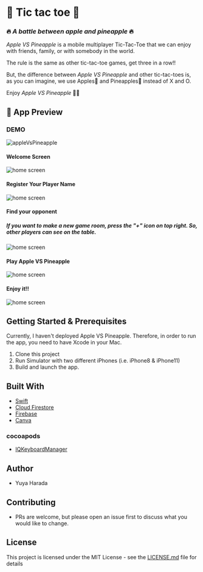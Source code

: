 # 🍎 Tic tac toe 🍍    
### 🔥 *A battle between apple and pineapple* 🔥


*Apple VS Pineapple* is a mobile multiplayer Tic-Tac-Toe that we can enjoy with friends, family, or with somebody in the world. 

The rule is the same as other tic-tac-toe games, get three in a row!! 

But, the difference between *Apple VS Pineapple* and other tic-tac-toes is, as you can imagine, we use Apples🍎 and Pineapples🍍 instead of X and O. 

Enjoy *Apple VS Pineapple* 🎉🎉


## 👀 App Preview

### DEMO
![appleVsPineapple](https://user-images.githubusercontent.com/54800510/91013057-142d2180-e622-11ea-99a0-448a09d3cb83.gif)


#### Welcome Screen

![home screen](https://i.ibb.co/qRnHfpv/Screen-Shot-2020-08-19-at-20-53-38.png)

#### Register Your Player Name

![home screen](https://i.ibb.co/Jk8nh7q/Screen-Shot-2020-08-19-at-20-56-57.png)



#### Find your opponent
##### If you want to make a new game room, press the "+" icon on top right. So, other players can see on the table.

![home screen](https://i.ibb.co/TKjJnCC/Screen-Shot-2020-08-19-at-20-57-11.png)


#### Play Apple VS Pineapple
![home screen](https://i.ibb.co/LJ4Xrj6/Screen-Shot-2020-08-19-at-20-59-04.png)


#### Enjoy it!!
![home screen](https://i.ibb.co/Qd959dR/Screen-Shot-2020-08-19-at-20-58-23.png)



## Getting Started & Prerequisites

Currently, I haven't deployed Apple VS Pineapple. Therefore, in order to run the app, you need to have Xcode in your Mac. 

1. Clone this project
2. Run Simulator with two different iPhones (i.e. iPhone8 & iPhone11)
3. Build and launch the app. 



## Built With

- [Swift](https://developer.apple.com/swift/)
- [Cloud Firestore](https://cloud.google.com/firestore)
- [Firebase](https://firebase.google.com/)
- [Canva](https://www.canva.com/)

### cocoapods

- [IQKeyboardManager](https://cocoapods.org/pods/IQKeyboardManager)



## Author

- Yuya Harada



## Contributing

- PRs are welcome, but please open an issue first to discuss what you would like to change.


## License

This project is licensed under the MIT License - see the [LICENSE.md](LICENSE.md) file for details


